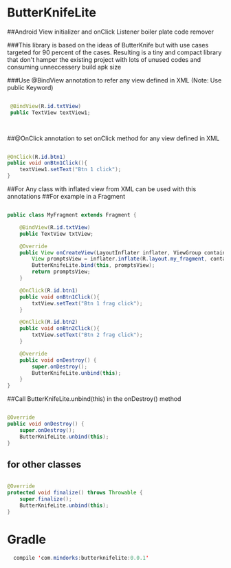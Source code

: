 # ButterKnifeLite
##Android View initializer and onClick Listener boiler plate code remover

###This library is based on the ideas of ButterKnife but with use cases targeted for 90 percent of the cases. Resulting is a tiny and compact library that don't hamper the existing project with lots of unused codes and consuming unneccessery build apk size

###Use @BindView annotation to refer any view defined in XML (Note: Use public Keyword)
```java

 @BindView(R.id.txtView)
 public TextView textView1;

 
```

##@OnClick annotation to set onClick method for any view defined in XML
```java

@OnClick(R.id.btn1)
public void onBtn1Click(){
    textView1.setText("Btn 1 click");
}

```

##For Any class with inflated view from XML can be used with this annotations
##For example in a Fragment
```java

public class MyFragment extends Fragment {

    @BindView(R.id.txtView)
    public TextView txtView;

    @Override
    public View onCreateView(LayoutInflater inflater, ViewGroup container, Bundle savedInstanceState) {
        View promptsView = inflater.inflate(R.layout.my_fragment, container, false);
        ButterKnifeLite.bind(this, promptsView);
        return promptsView;
    }

    @OnClick(R.id.btn1)
    public void onBtn1Click(){
        txtView.setText("Btn 1 frag click");
    }

    @OnClick(R.id.btn2)
    public void onBtn2Click(){
        txtView.setText("Btn 2 frag click");
    }

    @Override
    public void onDestroy() {
        super.onDestroy();
        ButterKnifeLite.unbind(this);
    }
}

```

##Call  ButterKnifeLite.unbind(this) in the onDestroy() method
```java

@Override
public void onDestroy() {
    super.onDestroy();
    ButterKnifeLite.unbind(this);
}

```

## for other classes 
```java

@Override
protected void finalize() throws Throwable {
    super.finalize();
    ButterKnifeLite.unbind(this);
}

```

# Gradle
```java
  compile 'com.mindorks:butterknifelite:0.0.1'
```


